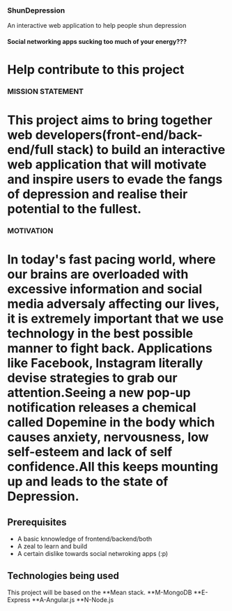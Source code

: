 ### ShunDepression
An interactive web application to help people shun depression

#### Social networking apps sucking too much of your energy???
# Help contribute to this project

### __MISSION STATEMENT__
# This project aims to bring together web developers(front-end/back-end/full stack) to build an interactive web application that will motivate and inspire users to evade the fangs of depression and realise their potential to the fullest.

### __MOTIVATION__
# In today's fast pacing world, where our brains are overloaded with excessive information and social media adversaly affecting our lives, it is extremely important that we use technology in the best possible manner to fight back. Applications like Facebook, Instagram literally devise strategies to grab our attention.Seeing a new pop-up notification releases a chemical called Dopemine in the body which causes anxiety, nervousness, low self-esteem and lack of self confidence.All this keeps mounting up and leads to the state of Depression.

## Prerequisites
* A basic knnowledge of frontend/backend/both
* A zeal to learn and build
* A certain dislike towards social netwroking apps (:p)

## Technologies being used
This project will be based on the **Mean stack.
**M-MongoDB
**E-Express
**A-Angular.js
**N-Node.js
